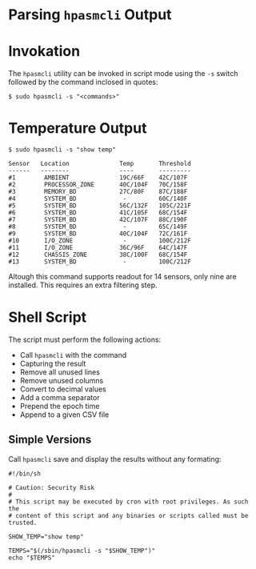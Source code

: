 # Parsing `hpasmcli` Output #

# Invokation

The `hpasmcli` utility can be invoked in script mode using the `-s` switch followed by the command inclosed in quotes:

```shell
$ sudo hpasmcli -s "<commands>"
```

# Temperature Output

```shell
$ sudo hpasmcli -s "show temp"

Sensor   Location              Temp       Threshold
------   --------              ----       ---------
#1        AMBIENT              19C/66F    42C/107F 
#2        PROCESSOR_ZONE       40C/104F   70C/158F 
#3        MEMORY_BD            27C/80F    87C/188F 
#4        SYSTEM_BD             -         60C/140F 
#5        SYSTEM_BD            56C/132F   105C/221F
#6        SYSTEM_BD            41C/105F   68C/154F 
#7        SYSTEM_BD            42C/107F   88C/190F 
#8        SYSTEM_BD             -         65C/149F 
#9        SYSTEM_BD            40C/104F   72C/161F 
#10       I/O_ZONE              -         100C/212F
#11       I/O_ZONE             36C/96F    64C/147F 
#12       CHASSIS_ZONE         38C/100F   68C/154F 
#13       SYSTEM_BD             -         100C/212F
```

Altough this command supports readout for 14 sensors, only nine are installed. This requires an extra filtering step.

# Shell Script

The script must perform the following actions:
* Call `hpasmcli` with the command
* Capturing the result
* Remove all unused lines
* Remove unused columns
* Convert to decimal values
* Add a comma separator
* Prepend the epoch time
* Append to a given CSV file

## Simple Versions

Call `hpasmcli` save and display the results without any formating:
```shell
#!/bin/sh

# Caution: Security Risk
#
# This script may be executed by cron with root privileges. As such the
# content of this script and any binaries or scripts called must be trusted.

SHOW_TEMP="show temp"

TEMPS="$(/sbin/hpasmcli -s "$SHOW_TEMP")"
echo "$TEMPS"
```
